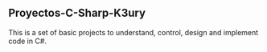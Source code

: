 ## Proyectos-C-Sharp-K3ury
This is a set of basic projects to understand, control, design and implement code in C#.
